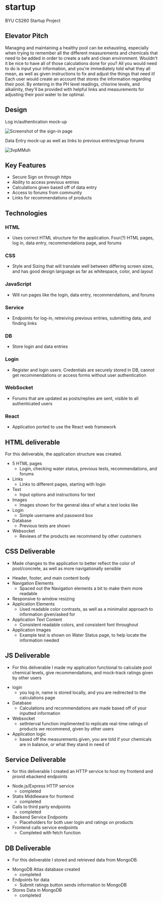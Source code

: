 # startup
BYU CS260 Startup Project

## Elevator Pitch

Managing and maintaining a healthy pool can be exhausting, especially when trying to remember all the different measurements and chemicals that need to be added in order to create a safe and clean environment. Wouldn't it be nice to have all of those calculations done for you? All you would need to do is input your information, and you're immediately told what they all mean, as well as given instructions to fix and adjust the things that need it! Each user would create an account that stores the information regarding their pool. By entering in the PH level readings, chlorine levels, and alkalinity, they'll be provided with helpful links and measurements for adjusting their pool water to be optimal.


## Design

Log in/authentication mock-up

![Screenshot of the sign-in page](https://github.com/garrettsvance/startup/assets/88953533/33ccd6b8-c72b-4c84-8e36-55fdbdc94724)

Data Entry mock-up as well as links to previous entries/group forums

![3vpMMuh](https://github.com/garrettsvance/startup/assets/88953533/687bb48f-8a40-4fa7-b935-a60d7e60fa7a)




## Key Features
* Secure Sign on through https
* Ability to access previous entries
* Calculations given based off of data entry
* Access to forums from community
* Links for recommendations of products

## Technologies

### HTML
* Uses correct HTML structure for the application. Four(?) HTML pages, log in, data entry, recommendations page, and forums

### CSS
* Style and Sizing that will translate well between differing screen sizes, and has good design language as far as whitespace, color, and layout


### JavaScript
* Will run pages like the login, data entry, recommendations, and forums


### Service
* Endpoints for log-in, retreiving previous entries, submitting data, and finding links


### DB
* Store login and data entries


### Login
* Register and login users. Credentials are securely stored in DB, cannot get recommendations or access forms without user authentication


### WebSocket
* Forums that are updated as posts/replies are sent, visible to all authenticated users


### React
* Application ported to use the React web framework

## HTML deliverable
For this deliverable, the application structure was created.
- 5 HTML pages
  - Login, checking water status, previous tests, recommendations, and forums
- Links
  - Links to different pages, starting with login
- Text
  - Input options and instructions for text
- Images
  - Images shown for the general idea of what a test looks like
- Login
  - Simple username and password box
- Database
  - Previous tests are shown
- Websocket
  - Reviews of the products we recommend by other customers

## CSS Deliverable
* Made changes to the application to better reflect the color of pool/concrete, as well as more navigationally sensible

- Header, footer, and main content body
- Navigation Elements
  - Spaced out the Navigation elements a bit to make them more readable
- Responsive to window resizing
- Application Elements
  - Used readable color contrasts, as well as a minimalist approach to information given/asked for
- Application Text Content
  - Consistent readable colors, and consistent font throughout
- Application Images
  - Example test is shown on Water Status page, to help locate the information needed

## JS Deliverable
* For this deliverable I made my application functional to calculate pool chemical levels, give recommendations, and mock-track ratings given by other users

- login
  - you log in, name is stored locally, and you are redirected to the calculations page
- Database 
  - Calculations and recommendations are made based off of your inputted information
- Websocket
  - setInterval function implimented to replicate real-time ratings of products we recommend, given by other users
- Application logic 
  - based off the measurements given, you are told if your chemicals are in balance, or what they stand in need of

## Service Deliverable
* for this deliverable I created an HTTP service to host my frontend and provid ebackend endpoints

- Node.js/Express HTTP service
  - completed
- Statis Middleware for frontend
  - completed
- Calls to third party endpoints
  - completed
- Backend Service Endpoints
  - Placeholders for both user login and ratings on products
- Frontend calls service endpoints
  - Completed with fetch function 

## DB Deliverable
* For this deliverable I stored and retrieved data from MongoDB.

- MongoDB Atlas database created
  - completed
- Endpoints for data 
  - Submit ratings button sends information to MongoDB
- Stores Data in MongoDB
  - completed
  
